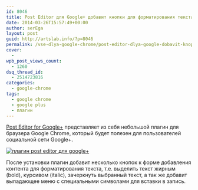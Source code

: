```yaml
---
id: 8046
title: Post Editor для Google+ добавит кнопки для форматирования текста
date: 2014-03-26T15:57:49+00:00
author: serEga
layout: post
guid: http://artslab.info/?p=8046
permalink: /vse-dlya-google-chrome/post-editor-dlya-google-dobavit-knopki-dlya-formatirovaniya-teksta/
cover:
  -
wpb_post_views_count:
  - 1260
dsq_thread_id:
  - 2514723816
categories:
  - google-chrome
tags:
  - google chrome
  - google plus
  - плагин
---
```

[Post Editor for Google+](https://chrome.google.com/webstore/detail/post-editor-for-google%2B/canbakmdapinjpiabkbdgmpenllifmij) представляет из себя небольшой плагин для браузера Google Chrome, который будет полезен для пользователей социальной сети Google+.

[<img src="{{site.img_cdn}}/post-editor-plugin-chrome-300x165.jpg" alt="плагин post editor для google+" class="aligncenter size-medium wp-image-8047" srcset="{{site.img_cdn}}/post-editor-plugin-chrome-300x165.jpg 300w, {{site.img_cdn}}/post-editor-plugin-chrome.jpg 758w" sizes="(max-width: 300px) 100vw, 300px" />]({{site.img_cdn}}/post-editor-plugin-chrome.jpg)

После установки плагин добавит несколько кнопок к форме добавления контента для форматирования текста, т.е. выделить текст жирным (bold), курсивом (italic), зачеркнуть выбранный текст, а так же добавит выпадающее меню с специальными символами для вставки в запись.